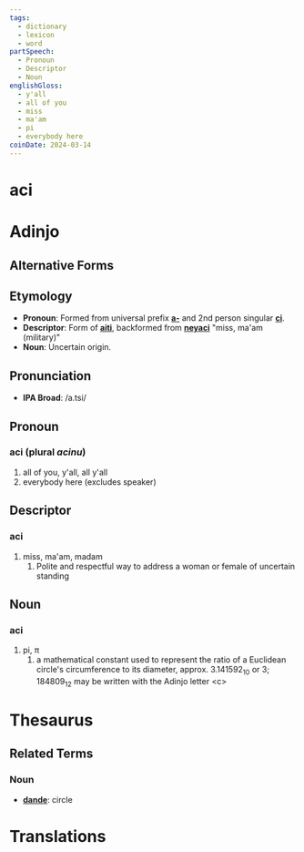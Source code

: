 ```yaml
---
tags:
  - dictionary
  - lexicon
  - word
partSpeech:
  - Pronoun
  - Descriptor
  - Noun
englishGloss:
  - y'all
  - all of you
  - miss
  - ma'am
  - pi
  - everybody here
coinDate: 2024-03-14
---
```

# aci

# Adinjo
## Alternative Forms

## Etymology
- **Pronoun**: Formed from universal prefix [**a-**](lexicon/a/a-) and 2nd person singular [**ci**](lexicon/c/ci).
- **Descriptor**: Form of [**aiti**](lexicon/a/aiti), backformed from [**neyaci**](lexicon/n/neyaci) "miss, ma'am (military)"
- **Noun**: Uncertain origin.

## Pronunciation
- **IPA Broad**: /a.tsi/

## Pronoun

### aci (plural *acinu*)
1. all of you, y'all, all y'all
2. everybody here (excludes speaker)
## Descriptor
### aci
1. miss, ma'am, madam
	1. Polite and respectful way to address a woman or female of uncertain standing

## Noun

### aci
1. pi, π
	1. a mathematical constant used to represent the ratio of a Euclidean circle's circumference to its diameter, approx. ${3.141592_{10}}$ or ${3;184809_{12}}$ may be written with the Adinjo letter \<c>

# Thesaurus
## Related Terms
### Noun
- [**dande**](lexicon/d/dande): circle
# Translations
